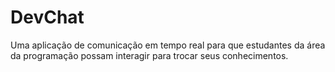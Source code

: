 # DevChat

Uma aplicação de comunicação em tempo real para que estudantes da área da programação possam interagir para trocar seus conhecimentos.
